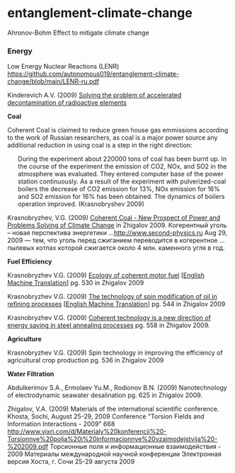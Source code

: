 # entanglement-climate-change
Ahronov-Bohm Effect to mitigate climate change

<h3>Energy</h3>

Low Energy Nuclear Reactions (LENR) https://github.com/autonomous019/entanglement-climate-change/blob/main/LENR-ru.pdf

Kinderevich A.V. (2009) <a href="http://www.second-physics.ru/sochi2009/pdf/p608-613.pdf">Solving the problem of accelerated decontamination of radioactive elements</a>


<b>Coal</b>

Coherent Coal is claimed to reduce green house gas emmissions according to the work of Russian researchers, as coal is a major power source any additional reduction in using coal is a step in the right direction:

<ul>
  During the experiment about 220000 tons of coal has been burnt up. In the course of the experiment the
emission of CO2, NOx, and SO2 in the atmosphere was evaluated. They entered computer
base of the power station continuously. As a result of the experiment with pulverized-coal
boilers the decrease of CO2 emission for 13%, NOx emission for 16% and SO2 emission for
16% has been obtained. The dynamics of boilers operation improved.
(Krasnobryshev 2009) 
 
 </ul> 

Krasnobryzhev, V.G. (2009) <a href="http://www.second-physics.ru/sochi2009/pdf/p506-509.pdf">Coherent Сoal - New Prospect of Power and Problems Solving of Climate Change</a> in Zhigalov 2009.
Когерентный уголь – новая перспектива энергетики ...http://www.second-physics.ru  Aug 29, 2009 — тем, что уголь перед сжиганием переводится в когерентное ... пылевых котлах которой сжигается около 4 млн. каменного угля в год.


<b>Fuel Efficiency</b>

Krasnobryzhev V.G. (2009) <a href="http://www.second-physics.ru/sochi2009/pdf/p530-535.pdf">Ecology of coherent motor fuel</a> [<a href="https://github.com/autonomous019/entanglement-climate-change/blob/main/Kraznobryzhev-%20Ecology%20of%20coherent%20motor%20fuel%20Krasnobryzhev%20V.G_.pdf">English Machine Translation</a>] pg. 530 in Zhigalov 2009 


Krasnobryzhev V.G. (2009) <a href="http://www.second-physics.ru/sochi2009/pdf/p544-551.pdf">The technology of spin modification of oil in refining processes</a> [<a href="https://github.com/autonomous019/entanglement-climate-change/blob/main/kraznobryshev%20The%20technology%20of%20spin%20modification%20of%20oil%20in%20the%20refining%20processes%20Krasn.pdf">English Machine Translation</a>] pg. 544 in Zhigalov 2009

Krasnobryzhev V.G. (2009) <a href="http://www.second-physics.ru/sochi2009/pdf/p558-563.pdf">Coherent technology is a new direction of energy saving in steel annealing processes</a> pg. 558 in Zhigalov 2009.



<b>Agriculture</b>

Krasnobryzhev V.G. (2009) Spin technology in improving the efficiency of agricultural crop production  pg. 536 in Zhigalov 2009




<b>Water Filtration</b>

Abdulkerimov S.A., Ermolaev Yu.M.,  Rodionov B.N. (2009) Nanotechnology of electrodynamic seawater desalination pg. 625 in Zhigalov 2009.



Zhigalov, V.A. (2009) Materials of the international scientific conference. Khosta, Sochi, August 25-29, 2009 Conference "Torsion Fields and Information Interactions - 2009" 668
http://www.vixri.com/d/Materialy%20konferencii%20-Torsionnye%20polja%20i%20informacionnye%20vzaimodejstvija%20-%202009.pdf
Торсионные поля и информационные взаимодействия - 2009 Материалы международной научной конференции Электронная версия Хоста, г. Сочи 25-29 августа 2009



